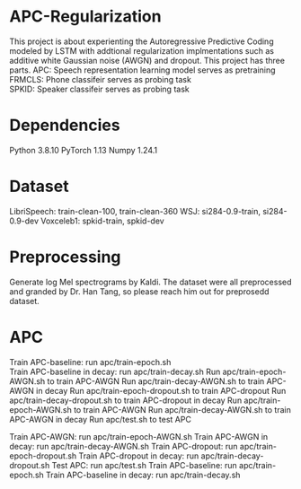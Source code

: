 # APC-Regularization
This project is about experienting the Autoregressive Predictive Coding modeled by LSTM with addtional regularization implmentations such as additive white Gaussian noise (AWGN) and dropout. This project has three parts. 
APC: Speech representation learning model serves as pretraining
FRMCLS: Phone classifeir serves as probing task  
SPKID: Speaker classifeir serves as probing task  
# Dependencies
Python 3.8.10
PyTorch 1.13
Numpy 1.24.1
# Dataset
LibriSpeech: train-clean-100, train-clean-360
WSJ: si284-0.9-train, si284-0.9-dev
Voxceleb1: spkid-train, spkid-dev
# Preprocessing
Generate log Mel spectrograms by Kaldi. The dataset were all preprocessed and granded by Dr. Han Tang, so please reach him out for preprosedd dataset. 
# APC 
Train APC-baseline: run apc/train-epoch.sh  
Train APC-baseline in decay: run apc/train-decay.sh 
Run apc/train-epoch-AWGN.sh to train APC-AWGN
Run apc/train-decay-AWGN.sh to train APC-AWGN in decay
Run apc/train-epoch-dropout.sh to train APC-dropout
Run apc/train-decay-dropout.sh to train APC-dropout in decay
Run apc/train-epoch-AWGN.sh to train APC-AWGN
Run apc/train-decay-AWGN.sh to train APC-AWGN in decay
Run apc/test.sh to test APC 

Train APC-AWGN: run apc/train-epoch-AWGN.sh
Train APC-AWGN in decay: run apc/train-decay-AWGN.sh
Train APC-dropout: run apc/train-epoch-dropout.sh
Train APC-dropout in decay: run apc/train-decay-dropout.sh
Test APC: run apc/test.sh
Train APC-baseline: run apc/train-epoch.sh
Train APC-baseline in decay: run apc/train-decay.sh
